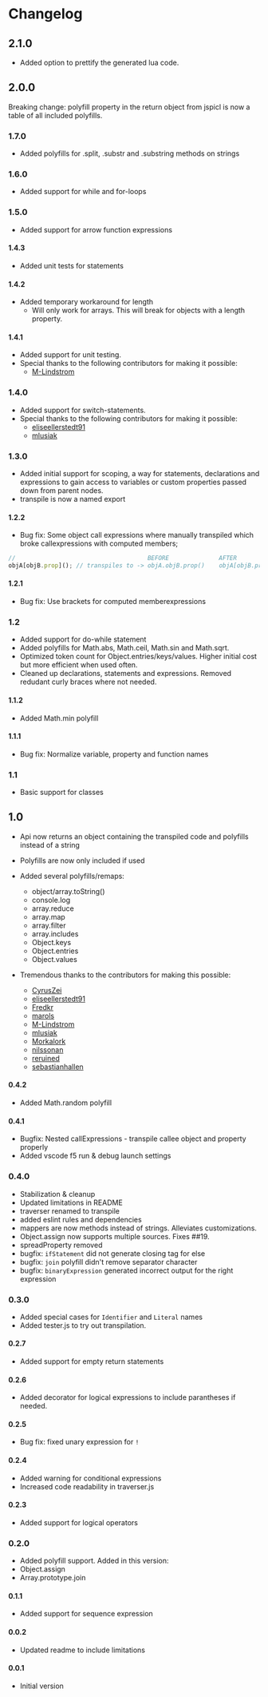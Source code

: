 # Changelog

## 2.1.0
* Added option to prettify the generated lua code.

## 2.0.0
Breaking change: polyfill property in the return object from jspicl is now a table of all included polyfills.

### 1.7.0
* Added polyfills for .split, .substr and .substring methods on strings

### 1.6.0
* Added support for while and for-loops

### 1.5.0
* Added support for arrow function expressions

#### 1.4.3
* Added unit tests for statements

#### 1.4.2
* Added temporary workaround for length
  - Will only work for arrays. This will break for objects with a length property.

#### 1.4.1
* Added support for unit testing.
* Special thanks to the following contributors for making it possible:
  - [M-Lindstrom](https://github.com/M-Lindstrom)

### 1.4.0
* Added support for switch-statements.
* Special thanks to the following contributors for making it possible:
  - [eliseellerstedt91](https://github.com/eliseellerstedt91)
  - [mlusiak](https://github.com/mlusiak)

### 1.3.0
* Added initial support for scoping, a way for statements, declarations and expressions to gain access to variables or custom properties passed down from parent nodes.
* transpile is now a named export

#### 1.2.2
* Bug fix: Some object call expressions where manually transpiled which broke callexpressions with computed members;
```js
//                                     BEFORE              AFTER
objA[objB.prop](); // transpiles to -> objA.objB.prop()    objA[objB.prop]()
```

#### 1.2.1
* Bug fix: Use brackets for computed memberexpressions

### 1.2
* Added support for do-while statement
* Added polyfills for Math.abs, Math.ceil, Math.sin and Math.sqrt.
* Optimized token count for Object.entries/keys/values.  Higher initial cost but more efficient when used often.
* Cleaned up declarations, statements and expressions. Removed redudant curly braces where not needed.

#### 1.1.2
* Added Math.min polyfill

#### 1.1.1
* Bug fix: Normalize variable, property and function names

### 1.1
* Basic support for classes

## 1.0
* Api now returns an object containing the transpiled code and polyfills instead of a string
* Polyfills are now only included if used
* Added several polyfills/remaps:
  - object/array.toString()
  - console.log
  - array.reduce
  - array.map
  - array.filter
  - array.includes
  - Object.keys
  - Object.entries
  - Object.values

* Tremendous thanks to the contributors for making this possible:
  - [CyrusZei](https://github.com/CyrusZei)
  - [eliseellerstedt91](https://github.com/eliseellerstedt91)
  - [Fredkr](https://github.com/Fredkr)
  - [marols](https://github.com/marols)
  - [M-Lindstrom](https://github.com/M-Lindstrom)
  - [mlusiak](https://github.com/mlusiak)
  - [Morkalork](https://github.com/Morkalork)
  - [nilssonan](https://github.com/nilssonan)
  - [reruined](https://github.com/reruined)
  - [sebastianhallen](https://github.com/sebastianhallen)

#### 0.4.2
* Added Math.random polyfill

#### 0.4.1
* Bugfix: Nested callExpressions - transpile callee object and property properly
* Added vscode f5 run & debug launch settings

### 0.4.0
* Stabilization & cleanup
* Updated limitations in README
* traverser renamed to transpile
* added eslint rules and dependencies
* mappers are now methods instead of strings. Alleviates customizations.
* Object.assign now supports multiple sources. Fixes ##19.
* spreadProperty removed
* bugfix: `ifStatement` did not generate closing tag for else
* bugfix: `join` polyfill didn't remove separator character
* bugfix: `binaryExpression` generated incorrect output for the right expression

### 0.3.0
* Added special cases for `Identifier` and `Literal` names
* Added tester.js to try out transpilation.

#### 0.2.7
* Added support for empty return statements

#### 0.2.6
* Added decorator for logical expressions to include parantheses if needed.

#### 0.2.5
* Bug fix: fixed unary expression for `!`

#### 0.2.4
* Added warning for conditional expressions
* Increased code readability in traverser.js

#### 0.2.3
* Added support for logical operators

### 0.2.0
* Added polyfill support. Added in this version:
* Object.assign
* Array.prototype.join

#### 0.1.1
* Added support for sequence expression

#### 0.0.2
* Updated readme to include limitations

#### 0.0.1
* Initial version
